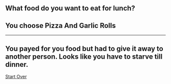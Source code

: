 ## What food do you want to eat for lunch?

## You choose Pizza And Garlic Rolls
---
You payed for you food but had to give it away to another person. Looks like you have to starve till dinner.
---
[Start Over](../cooking-food.md)
